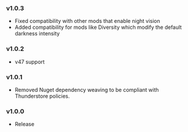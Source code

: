 ### v1.0.3
- Fixed compatibility with other mods that enable night vision
- Added compatibility for mods like Diversity which modify the default darkness intensity

### v1.0.2
- v47 support

### v1.0.1
- Removed Nuget dependency weaving to be compliant with Thunderstore policies.

### v1.0.0
- Release
